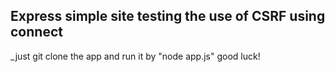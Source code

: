 ## Express simple site testing the use of CSRF using connect

_just git clone the app and run it by "node app.js" good luck!  
